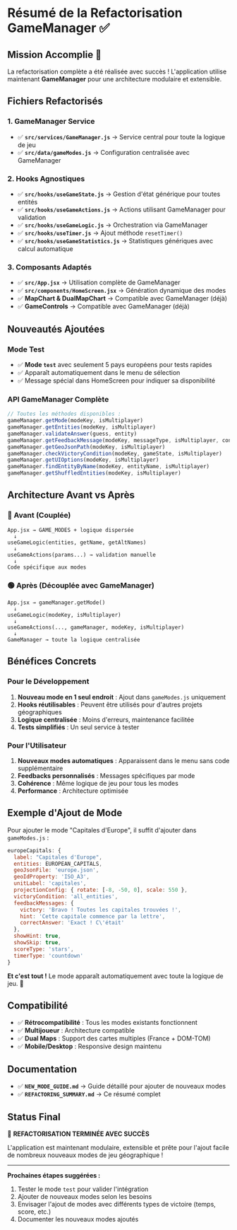 # Résumé de la Refactorisation GameManager ✅

## Mission Accomplie 🚀

La refactorisation complète a été réalisée avec succès ! L'application utilise maintenant **GameManager** pour une architecture modulaire et extensible.

## Fichiers Refactorisés

### 1. GameManager Service
- ✅ **`src/services/GameManager.js`** → Service central pour toute la logique de jeu
- ✅ **`src/data/gameModes.js`** → Configuration centralisée avec GameManager

### 2. Hooks Agnostiques
- ✅ **`src/hooks/useGameState.js`** → Gestion d'état générique pour toutes entités
- ✅ **`src/hooks/useGameActions.js`** → Actions utilisant GameManager pour validation
- ✅ **`src/hooks/useGameLogic.js`** → Orchestration via GameManager
- ✅ **`src/hooks/useTimer.js`** → Ajout méthode `resetTimer()`
- ✅ **`src/hooks/useGameStatistics.js`** → Statistiques génériques avec calcul automatique

### 3. Composants Adaptés
- ✅ **`src/App.jsx`** → Utilisation complète de GameManager
- ✅ **`src/components/HomeScreen.jsx`** → Génération dynamique des modes
- ✅ **MapChart & DualMapChart** → Compatible avec GameManager (déjà)
- ✅ **GameControls** → Compatible avec GameManager (déjà)

## Nouveautés Ajoutées

### Mode Test
- ✅ **Mode `test`** avec seulement 5 pays européens pour tests rapides
- ✅ Apparaît automatiquement dans le menu de sélection
- ✅ Message spécial dans HomeScreen pour indiquer sa disponibilité

### API GameManager Complète
```javascript
// Toutes les méthodes disponibles :
gameManager.getMode(modeKey, isMultiplayer)
gameManager.getEntities(modeKey, isMultiplayer) 
gameManager.validateAnswer(guess, entity)
gameManager.getFeedbackMessage(modeKey, messageType, isMultiplayer, context)
gameManager.getGeoJsonPath(modeKey, isMultiplayer)
gameManager.checkVictoryCondition(modeKey, gameState, isMultiplayer)
gameManager.getUIOptions(modeKey, isMultiplayer)
gameManager.findEntityByName(modeKey, entityName, isMultiplayer)
gameManager.getShuffledEntities(modeKey, isMultiplayer)
```

## Architecture Avant vs Après

### 🔴 Avant (Couplée)
```
App.jsx → GAME_MODES + logique dispersée
  ↓
useGameLogic(entities, getName, getAltNames)
  ↓
useGameActions(params...) → validation manuelle
  ↓
Code spécifique aux modes
```

### 🟢 Après (Découplée avec GameManager)
```
App.jsx → gameManager.getMode()
  ↓
useGameLogic(modeKey, isMultiplayer)
  ↓
useGameActions(..., gameManager, modeKey, isMultiplayer)
  ↓
GameManager → toute la logique centralisée
```

## Bénéfices Concrets

### Pour le Développement
1. **Nouveau mode en 1 seul endroit** : Ajout dans `gameModes.js` uniquement
2. **Hooks réutilisables** : Peuvent être utilisés pour d'autres projets géographiques
3. **Logique centralisée** : Moins d'erreurs, maintenance facilitée
4. **Tests simplifiés** : Un seul service à tester

### Pour l'Utilisateur
1. **Nouveaux modes automatiques** : Apparaissent dans le menu sans code supplémentaire
2. **Feedbacks personnalisés** : Messages spécifiques par mode
3. **Cohérence** : Même logique de jeu pour tous les modes
4. **Performance** : Architecture optimisée

## Exemple d'Ajout de Mode

Pour ajouter le mode "Capitales d'Europe", il suffit d'ajouter dans `gameModes.js` :

```javascript
europeCapitals: {
  label: "Capitales d'Europe",
  entities: EUROPEAN_CAPITALS,
  geoJsonFile: 'europe.json',
  geoIdProperty: 'ISO_A3',
  unitLabel: 'capitales',
  projectionConfig: { rotate: [-8, -50, 0], scale: 550 },
  victoryCondition: 'all_entities',
  feedbackMessages: {
    victory: 'Bravo ! Toutes les capitales trouvées !',
    hint: 'Cette capitale commence par la lettre',
    correctAnswer: 'Exact ! C\'était'
  },
  showHint: true,
  showSkip: true,
  scoreType: 'stars',
  timerType: 'countdown'
}
```

**Et c'est tout !** Le mode apparaît automatiquement avec toute la logique de jeu. 🎉

## Compatibilité

- ✅ **Rétrocompatibilité** : Tous les modes existants fonctionnent
- ✅ **Multijoueur** : Architecture compatible
- ✅ **Dual Maps** : Support des cartes multiples (France + DOM-TOM)
- ✅ **Mobile/Desktop** : Responsive design maintenu

## Documentation

- ✅ **`NEW_MODE_GUIDE.md`** → Guide détaillé pour ajouter de nouveaux modes
- ✅ **`REFACTORING_SUMMARY.md`** → Ce résumé complet

## Status Final

🎯 **REFACTORISATION TERMINÉE AVEC SUCCÈS** 

L'application est maintenant modulaire, extensible et prête pour l'ajout facile de nombreux nouveaux modes de jeu géographique !

---

**Prochaines étapes suggérées :**
1. Tester le mode `test` pour valider l'intégration
2. Ajouter de nouveaux modes selon les besoins
3. Envisager l'ajout de modes avec différents types de victoire (temps, score, etc.)
4. Documenter les nouveaux modes ajoutés 